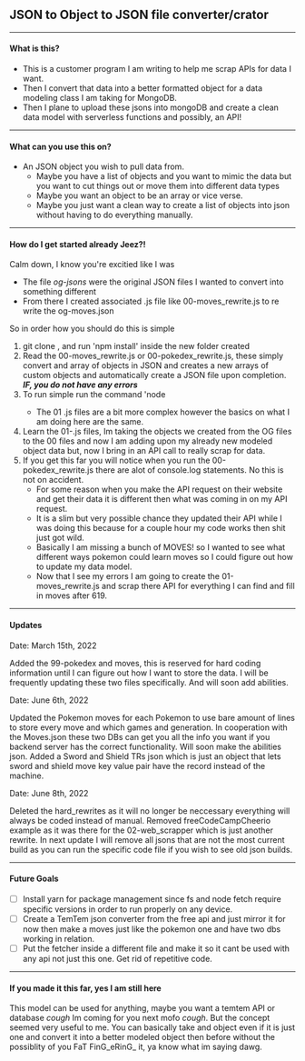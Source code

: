 ## JSON to Object to JSON file converter/crator

---

#### What is this?

  - This is a customer program I am writing to help me scrap APIs for data I want.
  - Then I convert that data into a better formatted object for a data modeling class I am taking for MongoDB.
  - Then I plane to upload these jsons into mongoDB and create a clean data model with serverless functions and possibly, an API!

---

#### What can you use this on?

  - An JSON object you wish to pull data from.
    - Maybe you have a list of objects and you want to mimic the data but you want to cut things out or move them into different data types
    - Maybe you want an object to be an array or vice verse.
    - Maybe you just want a clean way to create a list of objects into json without having to do everything manually.

---

#### How do I get started already Jeez?!

Calm down, I know you're excitied like I was

  - The file *og-jsons* were the original JSON files I wanted to convert into something different
  - From there I created associated .js file like 00-moves_rewrite.js to re write the og-moves.json

  So in order how you should do this is simple 

  1. git clone <this repo>, and run 'npm install' inside the new folder created
  2. Read the 00-moves_rewrite.js or 00-pokedex_rewrite.js, these simply convert and array of objects in JSON and creates a new arrays of custom objects and automatically create a JSON file upon completion. ***IF, you do not have any errors***
  3.  To run simple run the command 'node <insert your rewrite script here>
      - The 01 .js files are a bit more complex however the basics on what I am doing here are the same.
  4. Learn the 01-<whatever>.js files, Im taking the objects we created from the OG files to the 00 files and now I am adding upon my already new modeled object data but, now I bring in an API call to really scrap for data.
  5. If you get this far you will notice when you run the 00-pokedex_rewrite.js there are alot of console.log statements. No this is not on accident.
      - For some reason when you make the API request on their website and get their data it is different then what was coming in on my API request. 
      - It is a slim but very possible chance they updated their API while I was doing this because for a couple hour my code works then shit just got wild.
      - Basically I am missing a bunch of MOVES! so I wanted to see what different ways pokemon could learn moves so I could figure out how to update my data model.
      - Now that I see my errors I am going to create the 01-moves_rewrite.js and scrap there API for everything I can find and fill in moves after 619.

---

#### Updates

  Date: March 15th, 2022

  Added the 99-pokedex and moves, this is reserved for hard coding information until I can figure out how I want to store the data. I will be frequently updating these two files specifically. And will soon add abilities.

  Date: June 6th, 2022

  Updated the Pokemon moves for each Pokemon to use bare amount of lines to store every move and which games and generation. In cooperation with the Moves.json these two DBs can get you all the info you want if you backend server has the correct functionality. Will soon make the abilities json. Added a Sword and Shield TRs json which is just an object that lets sword and shield move key value pair have the record instead of the machine.

  Date: June 8th, 2022

  Deleted the hard_rewrites as it will no longer be neccessary everything will always be coded instead of manual. Removed freeCodeCampCheerio example as it was there for the 02-web_scrapper which is just another rewrite. In next update I will remove all jsons that are not the most current build as you can run the specific code file if you wish to see old json builds. 

---  

#### Future Goals

  - [ ] Install yarn for package management since fs and node fetch require specific versions in order to run properly on any device.
  - [ ] Create a TemTem json converter from the free api and just mirror it for now then make a moves just like the pokemon one and have two dbs working in relation.
  - [ ] Put the fetcher inside a different file and make it so it cant be used with any api not just this one. Get rid of repetitive code.

---

#### If you made it this far, yes I am still here

  This model can be used for anything, maybe you want a temtem API or database *cough* Im coming for you next mofo *cough*. But the concept seemed very useful to me. You can basically take and object even if it is just one and convert it into a better modeled object then before without the possiblity of you FaT FinG_eRinG_ it, ya know what im saying dawg.